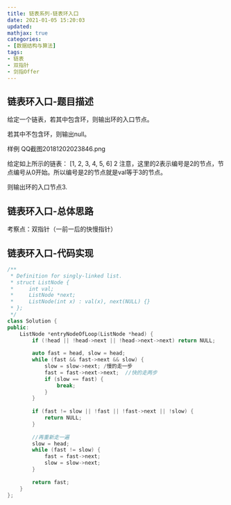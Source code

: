 ```yaml
---
title: 链表系列-链表环入口
date: 2021-01-05 15:20:03
updated:
mathjax: true
categories:
- [数据结构与算法]
tags: 
- 链表
- 双指针
- 剑指Offer
---
```


## 链表环入口-题目描述

给定一个链表，若其中包含环，则输出环的入口节点。

若其中不包含环，则输出null。

样例
QQ截图20181202023846.png

给定如上所示的链表：
[1, 2, 3, 4, 5, 6]
2
注意，这里的2表示编号是2的节点，节点编号从0开始。所以编号是2的节点就是val等于3的节点。

则输出环的入口节点3.

<!-- more -->

## 链表环入口-总体思路

考察点：双指针（一前一后的快慢指针）

## 链表环入口-代码实现

```cpp
/**
 * Definition for singly-linked list.
 * struct ListNode {
 *     int val;
 *     ListNode *next;
 *     ListNode(int x) : val(x), next(NULL) {}
 * };
 */
class Solution {
public:
    ListNode *entryNodeOfLoop(ListNode *head) {
        if (!head || !head->next || !head->next->next) return NULL;
        
        auto fast = head, slow = head;
        while (fast && fast->next && slow) {
            slow = slow->next; /慢的走一步
            fast = fast->next->next;  //快的走两步
            if (slow == fast) {
                break;
            }
        }
        
        if (fast != slow || !fast || !fast->next || !slow) {
            return NULL;
        }
        
        //再重新走一遍
        slow = head;
        while (fast != slow) {
            fast = fast->next;
            slow = slow->next;
        }
        
        return fast;
    }
};
```
